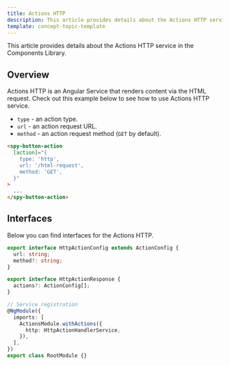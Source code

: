 ```yaml
---
title: Actions HTTP
description: This article provides details about the Actions HTTP service in the Components Library.
template: concept-topic-template
---
```


This article provides details about the Actions HTTP service in the Components Library.

## Overview

Actions HTTP is an Angular Service that renders content via the HTML request.
Check out this example below to see how to use Actions HTTP service.

- `type` - an action type.  
- `url` - an action request URL.  
- `method` - an action request method (`GET` by default).  

```html
<spy-button-action
  [action]="{
    type: 'http',
    url: '/html-request',
    method: 'GET',
  }"
>
  ...
</spy-button-action>
```

## Interfaces

Below you can find interfaces for the Actions HTTP.

```ts
export interface HttpActionConfig extends ActionConfig {
  url: string;
  method?: string;
}

export interface HttpActionResponse {
  actions?: ActionConfig[];
}

// Service registration
@NgModule({
  imports: [
    ActionsModule.withActions({
      http: HttpActionHandlerService,
    }),
  ],
})
export class RootModule {}
```
